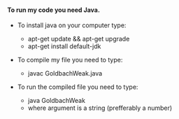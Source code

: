 #### To run my code you need Java. 

- To install java on your computer type: 
    - apt-get update && apt-get upgrade
    - apt-get install default-jdk

- To compile my file you need to type:
    - javac GoldbachWeak.java

- To run the compiled file you need to type:
    - java GoldbachWeak <argument>
    - where argument is a string (prefferably a number)